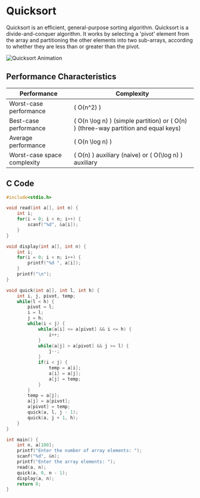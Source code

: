 # Quicksort

Quicksort is an efficient, general-purpose sorting algorithm. Quicksort is a divide-and-conquer algorithm. It works by selecting a 'pivot' element from the array and partitioning the other elements into two sub-arrays, according to whether they are less than or greater than the pivot.

![Quicksort Animation](https://upload.wikimedia.org/wikipedia/commons/6/6a/Sorting_quicksort_anim.gif)

## Performance Characteristics

| Performance | Complexity |
|-------------|-------------|
| Worst-case performance | \( O(n^2) \) |
| Best-case performance | \( O(n \log n) \) (simple partition) or \( O(n) \) (three-way partition and equal keys) |
| Average performance | \( O(n \log n) \) |
| Worst-case space complexity | \( O(n) \) auxiliary (naive) or \( O(\log n) \) auxiliary |

## C Code

```c
#include<stdio.h>

void read(int a[], int n) {
    int i;
    for(i = 0; i < n; i++) {
        scanf("%d", &a[i]);
    }
}

void display(int a[], int n) {
    int i;
    for(i = 0; i < n; i++) {
        printf("%d ", a[i]);
    }
    printf("\n");
}

void quick(int a[], int l, int h) {
    int i, j, pivot, temp;
    while(l < h) {
        pivot = l;
        i = l;
        j = h;
        while(i < j) {
            while(a[i] <= a[pivot] && i <= h) {
                i++;
            }
            while(a[j] > a[pivot] && j >= l) {
                j--;
            }
            if(i < j) {
                temp = a[i];
                a[i] = a[j];
                a[j] = temp;
            }
        }
        temp = a[j];
        a[j] = a[pivot];
        a[pivot] = temp;
        quick(a, l, j - 1);
        quick(a, j + 1, h);
    }
}

int main() {
    int n, a[100];
    printf("Enter the number of array elements: ");
    scanf("%d", &n);
    printf("Enter the array elements: ");
    read(a, n);
    quick(a, 0, n - 1);
    display(a, n);
    return 0;
}
